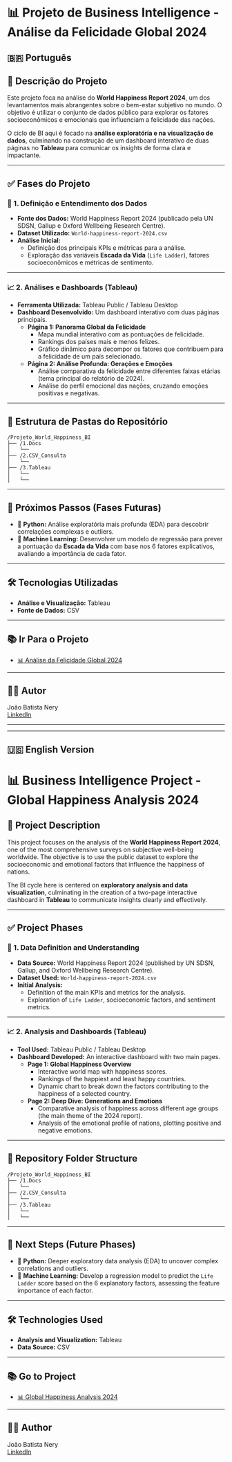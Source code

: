 # 📊 Projeto de Business Intelligence - Análise da Felicidade Global 2024

## 🇧🇷 Português

## 📝 Descrição do Projeto

Este projeto foca na análise do **World Happiness Report 2024**, um dos levantamentos mais abrangentes sobre o bem-estar subjetivo no mundo. O objetivo é utilizar o conjunto de dados público para explorar os fatores socioeconômicos e emocionais que influenciam a felicidade das nações.

O ciclo de BI aqui é focado na **análise exploratória e na visualização de dados**, culminando na construção de um dashboard interativo de duas páginas no **Tableau** para comunicar os insights de forma clara e impactante.

---

## ✅ Fases do Projeto

### 📄 1. Definição e Entendimento dos Dados

- **Fonte dos Dados:** World Happiness Report 2024 (publicado pela UN SDSN, Gallup e Oxford Wellbeing Research Centre).
- **Dataset Utilizado:** `World-happiness-report-2024.csv`
- **Análise Inicial:**
    - Definição dos principais KPIs e métricas para a análise.
    - Exploração das variáveis **Escada da Vida** (`Life Ladder`), fatores socioeconômicos e métricas de sentimento.

---

### 📈 2. Análises e Dashboards (Tableau)

- **Ferramenta Utilizada:** Tableau Public / Tableau Desktop
- **Dashboard Desenvolvido:** Um dashboard interativo com duas páginas principais.
  - **Página 1: Panorama Global da Felicidade**
    - Mapa mundial interativo com as pontuações de felicidade.
    - Rankings dos países mais e menos felizes.
    - Gráfico dinâmico para decompor os fatores que contribuem para a felicidade de um país selecionado.
  - **Página 2: Análise Profunda: Gerações e Emoções**
    - Análise comparativa da felicidade entre diferentes faixas etárias (tema principal do relatório de 2024).
    - Análise do perfil emocional das nações, cruzando emoções positivas e negativas.

---

## 📂 Estrutura de Pastas do Repositório

 ```
/Projeto_World_Happiness_BI
├── /1.Docs
│   └── 
├── /2.CSV_Consulta
│   └── 
├── /3.Tableau
│   └── 
│   └── 

  ```


---

## 🚀 Próximos Passos (Fases Futuras)

- 🔎 **Python:** Análise exploratória mais profunda (EDA) para descobrir correlações complexas e outliers.
- 🤖 **Machine Learning:** Desenvolver um modelo de regressão para prever a pontuação da **Escada da Vida** com base nos 6 fatores explicativos, avaliando a importância de cada fator.

---

## 🛠️ Tecnologias Utilizadas

- **Análise e Visualização:** Tableau
- **Fonte de Dados:** CSV

---

## 📚 Ir Para o Projeto

- [📊 Análise da Felicidade Global 2024](https://github.com/Joao-Nery1/Joao-Nery1/tree/main/Projeto_World_Happiness_2024)

---

## 👨‍💻 Autor

João Batista Nery  
[LinkedIn](https://www.linkedin.com/in/joaobatistanery)

---
---

## 🇺🇸 English Version

# 📊 Business Intelligence Project - Global Happiness Analysis 2024

## 📝 Project Description

This project focuses on the analysis of the **World Happiness Report 2024**, one of the most comprehensive surveys on subjective well-being worldwide. The objective is to use the public dataset to explore the socioeconomic and emotional factors that influence the happiness of nations.

The BI cycle here is centered on **exploratory analysis and data visualization**, culminating in the creation of a two-page interactive dashboard in **Tableau** to communicate insights clearly and effectively.

---

## ✅ Project Phases

### 📄 1. Data Definition and Understanding

- **Data Source:** World Happiness Report 2024 (published by UN SDSN, Gallup, and Oxford Wellbeing Research Centre).
- **Dataset Used:** `World-happiness-report-2024.csv`
- **Initial Analysis:**
    - Definition of the main KPIs and metrics for the analysis.
    - Exploration of `Life Ladder`, socioeconomic factors, and sentiment metrics.

---

### 📈 2. Analysis and Dashboards (Tableau)

- **Tool Used:** Tableau Public / Tableau Desktop
- **Dashboard Developed:** An interactive dashboard with two main pages.
  - **Page 1: Global Happiness Overview**
    - Interactive world map with happiness scores.
    - Rankings of the happiest and least happy countries.
    - Dynamic chart to break down the factors contributing to the happiness of a selected country.
  - **Page 2: Deep Dive: Generations and Emotions**
    - Comparative analysis of happiness across different age groups (the main theme of the 2024 report).
    - Analysis of the emotional profile of nations, plotting positive and negative emotions.

---

## 📂 Repository Folder Structure

 ```
/Projeto_World_Happiness_BI
├── /1.Docs
│   └── 
├── /2.CSV_Consulta
│   └── 
├── /3.Tableau
│   └── 
│   └── 

  ```

---

## 🚀 Next Steps (Future Phases)

- 🔎 **Python:** Deeper exploratory data analysis (EDA) to uncover complex correlations and outliers.
- 🤖 **Machine Learning:** Develop a regression model to predict the `Life Ladder` score based on the 6 explanatory factors, assessing the feature importance of each factor.

---

## 🛠️ Technologies Used

- **Analysis and Visualization:** Tableau
- **Data Source:** CSV

---

## 📚 Go to Project

- [📊 Global Happiness Analysis 2024](https://github.com/Joao-Nery1/Joao-Nery1/tree/main/Projeto_World_Happiness_2024)

---

## 👨‍💻 Author

João Batista Nery  
[LinkedIn](https://www.linkedin.com/in/joaobatistanery)
